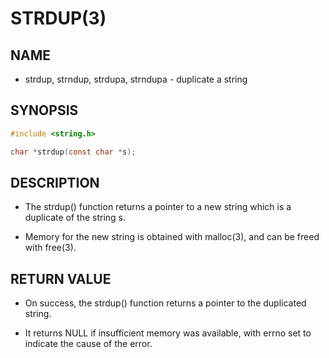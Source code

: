 # STRDUP(3)

## NAME

- strdup, strndup, strdupa, strndupa - duplicate a string

## SYNOPSIS

```c
#include <string.h>

char *strdup(const char *s);
```

## DESCRIPTION

- The strdup() function returns a pointer to a new string which is a duplicate of the string s.

- Memory for the new string is obtained with malloc(3), and can be freed with free(3).

## RETURN VALUE

- On success, the strdup() function returns a pointer to the duplicated string.

- It returns NULL if insufficient memory was available, with errno set to indicate the cause of the error.
